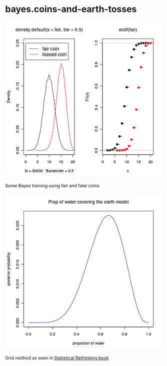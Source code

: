 # bayes.coins-and-earth-tosses
<img src="fair vs fake coin prob densities.png" alt="fair vs fake coin prob densities">

Some Bayes training using fair and fake coins 

<img src="Water covering earth.png" alt="fair vs fake coin prob densities">

Grid method as seen in <a href="https://github.com/rmcelreath/stat_rethinking_2020">Statistical Rethinking book</a>


